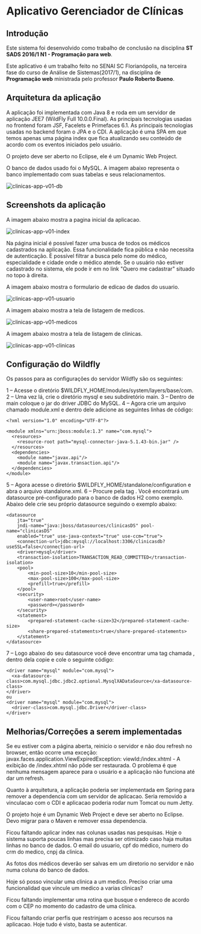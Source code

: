 # Aplicativo Gerenciador de Clínicas

## Introdução
Este sistema foi desenvolvido como trabalho de conclusão na disciplina **ST SADS 2016/1 N1 - Programação para web**.

Este aplicativo é um trabalho feito no SENAI SC Florianópolis, na terceira fase do curso de Análise de Sistemas(2017/1), na disciplina de **Programação web** ministrada pelo professor **Paulo Roberto Bueno**.

## Arquitetura da aplicação
A aplicação foi implementada com Java 8 e roda em um servidor de aplicação JEE7 (WildFly Full 10.0.0.Final). As principais tecnologias usadas no frontend foram JSF, Facelets e Primefaces 6.1. As principais tecnologias usadas no backend foram o JPA e o CDI. A aplicação é uma SPA em que temos apenas uma página index que fica atualizando seu conteúdo de acordo com os eventos iniciados pelo usuário.

O projeto deve ser aberto no Eclipse, ele é um Dynamic Web Project.

O banco de dados usado foi o MySQL. A imagem abaixo representa o banco implementado com suas tabelas e seus relacionamentos.

![clinicas-app-v01-db](https://user-images.githubusercontent.com/6424524/29288074-da7d1750-810d-11e7-9104-6d1292b909f1.png)

## Screenshots da aplicação
A imagem abaixo mostra a pagina inicial da aplicacao.

![clinicas-app-v01-index](https://user-images.githubusercontent.com/6424524/29288211-500854a8-810e-11e7-935a-0e6268a68b40.png)

Na página inicial é possível fazer uma busca de todos os médicos cadastrados na aplicação. Essa funcionalidade fica pública e não necessita de autenticação. È possível filtrar a busca pelo nome do médico, especialidade e cidade onde o médico atende. Se o usuário não estiver cadastrado no sistema, ele pode ir em no link "Quero me cadastrar" situado no topo à direita.

A imagem abaixo mostra o formulario de edicao de dados do usuario.

![clinicas-app-v01-usuario](https://user-images.githubusercontent.com/6424524/29288239-6a66afac-810e-11e7-86bd-114f342a9b29.png)

A imagem abaixo mostra a tela de listagem de medicos.

![clinicas-app-v01-medicos](https://user-images.githubusercontent.com/6424524/29288257-77e3daf6-810e-11e7-868d-da2d57516295.png)

A imagem abaixo mostra a tela de listagem de clinicas.

![clinicas-app-v01-clinicas](https://user-images.githubusercontent.com/6424524/29288278-892e51ce-810e-11e7-9a18-7c1419f7177f.png)

## Configuração do Wildfly
Os passos para as configurações do servidor Wildfly são os seguintes:

1 – Acesse o diretório $WILDFLY_HOME/modules/system/layers/base/com.
2 – Uma vez lá, crie o diretório mysql e seu subdiretório main.
3 – Dentro de main coloque o jar do driver JDBC do MySQL.
4 – Agora crie um arquivo chamado module.xml e dentro dele adicione as seguintes linhas de código:

```
<?xml version="1.0" encoding="UTF-8"?>

<module xmlns="urn:jboss:module:1.3" name="com.mysql">
  <resources>
    <resource-root path="mysql-connector-java-5.1.43-bin.jar" />
  </resources>
  <dependencies>
    <module name="javax.api"/>
    <module name="javax.transaction.api"/>
  </dependencies>
</module>
```

5 – Agora acesse o diretório $WILDFLY_HOME/standalone/configuration e abra o arquivo standalone.xml.
6 – Procure pela tag **<datasources />**. Você encontrará um datasource pré-configurado para o banco de dados H2 como exemplo. Abaixo dele crie seu próprio datasource seguindo o exemplo abaixo:

```
<datasource 
    jta="true" 
    jndi-name="java:jboss/datasources/clinicasDS" pool-name="clinicasDS" 
    enabled="true" use-java-context="true" use-ccm="true">
    <connection-url>jdbc:mysql://localhost:3306/clinicasdb?useSSL=false</connection-url>
    <driver>mysql</driver>
    <transaction-isolation>TRANSACTION_READ_COMMITTED</transaction-isolation>
    <pool>
        <min-pool-size>10</min-pool-size>
        <max-pool-size>100</max-pool-size>
        <prefill>true</prefill>
    </pool>
    <security>
        <user-name>root</user-name>
        <password></password>
    </security>
    <statement>
        <prepared-statement-cache-size>32</prepared-statement-cache-size>
        <share-prepared-statements>true</share-prepared-statements>
    </statement>
</datasource>
```

7 – Logo abaixo do seu datasource você deve encontrar uma tag chamada **<drivers />**, dentro dela copie e cole o seguinte código:

```
<driver name="mysql" module="com.mysql">
  <xa-datasource-class>com.mysql.jdbc.jdbc2.optional.MysqlXADataSource</xa-datasource-class>
</driver>
ou
<driver name="mysql" module="com.mysql">
  <driver-class>com.mysql.jdbc.Driver</driver-class>
</driver>
```

## Melhorias/Correções a serem implementadas
Se eu estiver com a página aberta, reinicio o servidor e não dou refresh no browser, então ocorre uma exceção:
javax.faces.application.ViewExpiredException: viewId:/index.xhtml - A exibição de /index.xhtml não pôde ser restaurada. 
O problema é que nenhuma mensagem aparece para o usuário e a aplicação não funciona até dar um refresh.

Quanto à arquitetura, a aplicação poderia ser implementada em Spring para remover a dependencia com um servidor de aplicacao. Seria removido a vinculacao com o CDI e aplicacao poderia rodar num Tomcat ou num Jetty.

O projeto hoje é um Dynamic Web Project e deve ser aberto no Eclipse. Devo migrar para o Maven e remover essa dependencia.

Ficou faltando aplicar index nas colunas usadas nas pesquisas. Hoje o sistema suporta poucas linhas mas precisa ser otimizado caso haja muitas linhas no banco de dados.
O email do usuario, cpf do médico, numero do crm do medico, cnpj da clinica.

As fotos dos médicos deverão ser salvas em um diretorio no servidor e não numa coluna do banco de dados.

Hoje só posso vincular uma clinica a um medico. Preciso criar uma funcionalidad que vincule um medico a varias clinicas?

Ficou faltando implementar uma rotina que busque o endereco de acordo com o CEP no momento do cadastro de uma clinica.

Ficou faltando criar perfis que restrinjam o acesso aos recursos na aplicacao. Hoje tudo é visto, basta se autenticar.